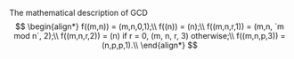 The mathematical description of GCD
$$ \begin{align*} f((m,n)) = (m,n,0,1);\\ f((n)) = (n);\\ f((m,n,r,1)) = (m,n, `m mod n`, 2);\\ f((m,n,r,2)) = (n) if r = 0, (m, n, r, 3)  otherwise;\\ f((m,n,p,3)) = (n,p,p,1).\\ \end{align*} $$
